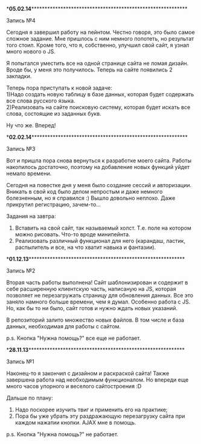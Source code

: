 \***05.02.14*************************************************************

Запись №4

Сегодня я завершил работу на пейнтом. Честно говоря, это было самое сложное
задание. Мне пришлось с ним немного попотеть, но результат того стоил.
Кроме того, что я, собственно, улучшил свой сайт, я узнал много нового о JS.

Я попытался уместить все на одной странице сайта не ломая дизайн.
Вроде бы, у меня это получилось. Теперь на сайте появились 2 закладки.

Теперь пора приступать к новой задаче:<br/>
1)Надо создать новую таблицу в базе данных, которая будет содержать все 
слова русского языка. <br/>
2)Реализовать на сайте поисковую систему, которая будет искать все слова,
состоящие из заданных букв. <br/>

Ну что же. Вперед!

\***02.02.14*************************************************************

Запись №3

Вот и пришла пора снова вернуться к разработке моего сайта. Работы 
накопилось достаточно, поэтому на добавление новых функций уйдет немало
времени.

Сегодня на повестке дня у меня было создание сессий и авторизации.
Вникать в свой код было делом непростым и даже немного болезненным, но я 
справился :) Вышло довольно неплохо. Даже прикрутил регистрацию, 
зачем-то...

Задания на завтра:<br/>
1) Вставить на свой сайт, так называемый холст. Т.е. поле на котором
можно рисовать. Что-то вроде минипейнта.<br/>
2) Реализовать различный функционал для него (карандаш, ластик, 
распылитель и все, на что хватит навыка и фантазии).


\***01.12.13*************************************************************

Запись №2

Вторая часть работы выполнена! Сайт шаблонизирован и содержит в себе
расширенную клиентскую часть, написаную на JS, которая позволяет не 
перезагружать страницу для обновления данных. Все это заняло намного
больше времени, чем я думал. Особенно работа с JS. Но, как бы то ни было,
сайт готов и нужно ждать новых указаний.

В репозиторий залито множество новых файлов. В том числе и база данных,
необходимая для работы с сайтом.

p.s. Кнопка "Нужна помощь?" все еще не работает.

\***28.11.13*************************************************************

Запись №1

Наконец-то я закончил с дизайном и раскраской сайта! Также завершена
работа над необходимым функционалом. Но впереди еще много часов упорного
и веселого сайтостроения :D </p>
Дальше по плану:<br/>
1) Надо поскорее изучить твиг и применить его на практике; <br/>
2) Пора бы уже убрать эту раздражающую перезагрузку сайта при каждом
нажатии кнопки. AJAX мне в помощь.
    
p.s. Кнопка "Нужна помощь?" не работает.


